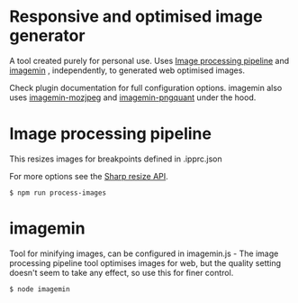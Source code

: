 
# Responsive and optimised image generator

A tool created purely for personal use. Uses [Image processing pipeline](https://marcus-cemes.gitbook.io/image-processing-pipeline/) and [imagemin](https://www.npmjs.com/package/imagemin) , independently, to generated web optimised images.

Check plugin documentation for full configuration options. imagemin also uses [imagemin-mozjpeg](imagemin-mozjpeg) and [imagemin-pngquant](https://www.npmjs.com/package/imagemin-pngquant) under the hood.

# Image processing pipeline

This resizes images for breakpoints defined in .ipprc.json

For more options see the [Sharp resize API](https://sharp.pixelplumbing.com/api-resize#resize).

`$ npm run process-images`

# imagemin

Tool for minifying images, can be configured in imagemin.js - The image processing pipeline tool optimises images for web, but the quality setting doesn't seem to take any effect, so use this for finer control.

`$ node imagemin`
